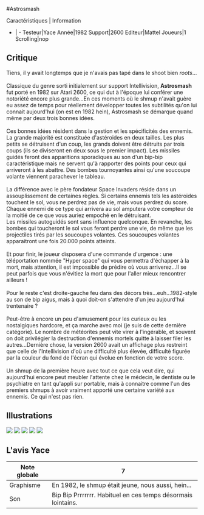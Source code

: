 #Astrosmash

Caractéristiques | Information
- | -
Testeur|Yace
Année|1982
Support|2600
Editeur|Mattel
Joueurs|1
Scrolling|nop

## Critique
Tiens, il y avait longtemps que je n'avais pas tapé dans le shoot bien <i>roots</i>...<br/><br/>Classique du genre sorti initialement sur support Intellivision, <b>Astrosmash</b> fut porté en 1982  sur Atari 2600, ce qui dut à l'époque lui conférer une notoriété encore plus grande...En ces moments où le shmup n'avait guère eu assez de temps pour réellement développer toutes les subtilités qu'on lui connait aujourd'hui (on est en 1982 hein), Astrosmash se démarque quand même par deux trois bonnes idées.<br/><br/>Ces bonnes idées résident dans la gestion et les spécificités des ennemis. La grande majorité est constituée d'astéroides en deux tailles. Les plus petits se détruisent d'un coup, les grands doivent être détruits par trois coups (ils se diviseront en deux sous le premier impact). Les missiles guidés feront des apparitions sporadiques au son d'un bip-bip caractéristique mais ne servent qu'à rapporter des points pour ceux qui arriveront à les abattre. Des bombes tournoyantes ainsi qu'une soucoupe volante viennent parachever le tableau.<br/><br/>La différence avec le père fondateur Space Invaders réside dans un assouplissement de certaines règles. Si certains ennemis tels les astéroides touchent le sol, vous ne perdrez pas de vie, mais vous perdrez du score. Chaque ennemi de ce type qui arrivera au sol amputera votre compteur de la moitié de ce que vous auriez empoché en le détruisant.<br/>Les missiles autoguidés sont sans influence quelconque. En revanche, les bombes qui toucheront le sol vous feront perdre une vie, de même que les projectiles tirés par les soucoupes volantes. Ces soucoupes volantes apparaitront une fois 20.000 points atteints.<br/><br/>Et pour finir, le joueur disposera d'une commande d'urgence : une téléportation nommée "Hyper space" qui vous permettra d'échapper à la mort, mais attention, il est impossible de prédire où vous arriverez...Il se peut parfois que vous n'évitiez la mort que pour l'aller mieux rencontrer ailleurs !<br/><br/>Pour le reste c'est droite-gauche feu dans des décors très...euh...1982-style au son de bip aigus, mais à quoi doit-on s'attendre d'un jeu aujourd'hui trentenaire ?<br/><br/>Peut-être à encore un peu d'amusement pour les curieux ou les nostalgiques hardcore, et ça marche avec moi (je suis de cette dernière catégorie). Le nombre de météorites peut vite virer à l'ingérable, et souvent on doit privilégier la destruction d'ennemis mortels quitte à laisser filer les autres...Dernière chose, la version 2600 avait un affichage plus restreint que celle de l'Intellivision d'où une difficulté plus élevée, difficulté figurée par la couleur du fond de l'écran qui évolue en fonction de votre score.<br/><br/>Un shmup de la première heure avec tout ce que cela veut dire, qui aujourd'hui encore peut meubler l'attente chez le médecin, le dentiste ou le psychiatre en tant qu'appli sur portable, mais à connaitre comme l'un des premiers shmups à avoir vraiment apporté une certaine variété aux ennemis. Ce qui n'est pas rien.

## Illustrations
![](http://www.shmup.com/images/thumbs/img_fiche_1_1528.gif)
![](http://www.shmup.com/images/thumbs/img_fiche_2_1528.gif)
![](http://www.shmup.com/images/thumbs/img_fiche_3_1528.gif)
![](http://www.shmup.com/images/thumbs/)
![](http://www.shmup.com/images/thumbs/)

## L'avis Yace
Note globale|7
-|-
Graphisme|En 1982, le shmup était jeune, nous aussi, hein...
Son|Bip Bip Prrrrrrr. Habituel en ces temps désormais lointains.

